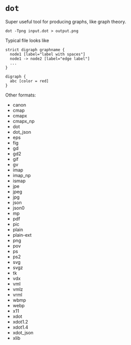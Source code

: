 # `dot`

Super useful tool for producing graphs, like graph theory.

```
dot -Tpng input.dot > output.png
```

Typical file looks like

```
strict digraph graphname {
  node1 [label="label with spaces"]
  node1 -> node2 [label="edge label"]
  ...
}
```

```
digraph {
  abc [color = red]
}
```

Other formats:
- canon
- cmap
- cmapx
- cmapx_np
- dot
- dot_json
- eps
- fig
- gd
- gd2
- gif
- gv
- imap
- imap_np
- ismap
- jpe
- jpeg
- jpg
- json
- json0
- mp
- pdf
- pic
- plain
- plain-ext
- png
- pov
- ps
- ps2
- svg
- svgz
- tk
- vdx
- vml
- vmlz
- vrml
- wbmp
- webp
- x11
- xdot
- xdot1.2
- xdot1.4
- xdot_json
- xlib
